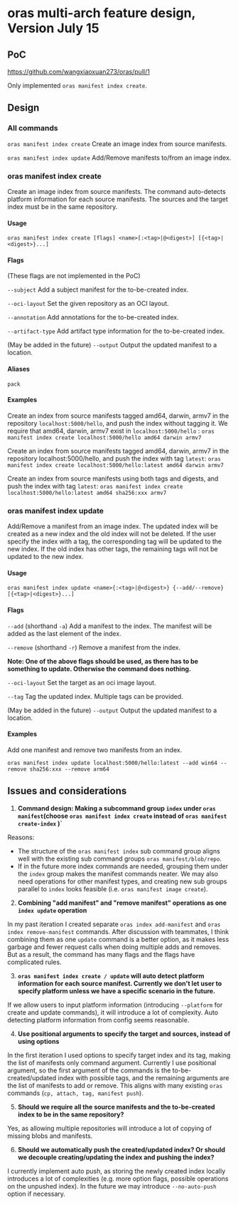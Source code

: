 # oras multi-arch feature design, Version July 15

## PoC

https://github.com/wangxiaoxuan273/oras/pull/1

Only implemented `oras manifest index create`.

## Design
### All commands
`oras manifest index create` Create an image index from source manifests. 

`oras manifest index update` Add/Remove manifests to/from an image index.

### oras manifest index create

Create an image index from source manifests. The command auto-detects platform information for each source manifests. The sources and the target index must be in the same repository.

#### Usage

`oras manifest index create [flags] <name>[:<tag>|@<digest>] [{<tag>|<digest>}...]`

#### Flags

(These flags are not implemented in the PoC)

`--subject` Add a subject manifest for the to-be-created index.

`--oci-layout` Set the given repository as an OCI layout.

`--annotation` Add annotations for the to-be-created index.

`--artifact-type` Add artifact type information for the to-be-created index.

(May be added in the future) `--output` Output the updated manifest to a location.

#### Aliases

`pack`

#### Examples

Create an index from source manifests tagged amd64, darwin, armv7 in the repository `localhost:5000/hello`, and push the index without tagging it. We require that amd64, darwin, armv7 exist in `localhost:5000/hello` :
`oras manifest index create localhost:5000/hello amd64 darwin armv7`

Create an index from source manifests tagged amd64, darwin, armv7 in the repository localhost:5000/hello, and push the index with tag `latest`:
`oras manifest index create localhost:5000/hello:latest amd64 darwin armv7`

Create an index from source manifests using both tags and digests, and push the index with tag `latest`:
`oras manifest index create localhost:5000/hello:latest amd64 sha256:xxx armv7`

### oras manifest index update

Add/Remove a manifest from an image index. The updated index will be created as a new index and the old index will not be deleted. 
If the user specify the index with a tag, the corresponding tag will be updated to the new index. If the old index has other tags, the remaining tags will not be updated to the new index.

#### Usage

`oras manifest index update <name>{:<tag>|@<digest>} {--add/--remove} [{<tag>|<digest>}...]`

#### Flags

`--add` (shorthand `-a`) Add a manifest to the index. The manifest will be added as the last element of the index.

`--remove` (shorthand `-r`) Remove a manifest from the index.

**Note: One of the above flags should be used, as there has to be something to update. Otherwise the command does nothing.**

`--oci-layout` Set the target as an oci image layout.

`--tag` Tag the updated index. Multiple tags can be provided.

(May be added in the future) `--output` Output the updated manifest to a location.

#### Examples

Add one manifest and remove two manifests from an index.

`oras manifest index update localhost:5000/hello:latest --add win64 --remove sha256:xxx --remove arm64`

## Issues and considerations
1. **Command design: Making a subcommand group `index` under `oras manifest`(choose `oras manifest index create` instead of `oras manifest create-index` )`**

Reasons:
* The structure of the `oras manifest index` sub command group aligns well with the existing sub command groups `oras manifest/blob/repo`.
* If in the future more index commands are needed, grouping them under the `index` group makes the manifest commands neater. We may also need operations for other manifest types, and creating new sub groups parallel to `index` looks feasible (i.e. `oras manifest image create`).

2. **Combining "add manifest" and "remove manifest" operations as one `index update` operation**

In my past iteration I created separate `oras index add-manifest` and `oras index remove-manifest` commands. After discussion with teammates, I think combining them as one `update` command is a better option, as it makes less garbage and fewer request calls when doing multiple adds and removes. But as a result, the command has many flags and the flags have complicated rules.

3. **`oras manifest index create / update` will auto detect platform information for each source manifest. Currently we don't let user to specify platform unless we have a specific scenario in the future.**

If we allow users to input platform information (introducing `--platform` for create and update commands), it will introduce a lot of complexity. Auto detecting platform information from config seems reasonable.

4. **Use positional arguments to specify the target and sources, instead of using options**

In the first iteration I used options to specify target index and its tag, making the list of manifests only command argument. Currently I use positional argument, so the first argument of the commands is the to-be-created/updated index with possible tags, and the remaining arguments are the list of manifests to add or remove. This aligns with many existing `oras` commands (`cp, attach, tag, manifest push`).

5. **Should we require all the source manifests and the to-be-created index to be in the same repository?**

Yes, as allowing multiple repositories will introduce a lot of copying of missing blobs and manifests.

6. **Should we automatically push the created/updated index? Or should we decouple creating/updating the index and pushing the index?**

I currently implement auto push, as storing the newly created index locally introduces a lot of complexities (e.g. more option flags, possible operations on the unpushed index). In the future we may introduce `--no-auto-push` option if necessary. 